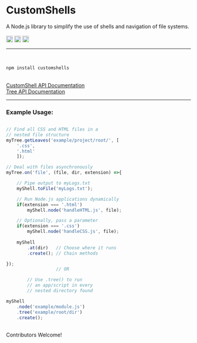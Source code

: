 # CustomShells
A Node.js library to simplify the use of shells and navigation of file systems.
<br>
<br>
<a href="https://badge.fury.io/js/customshells"><img src="https://badge.fury.io/js/customshells.svg" alt="npm version" height="18"></a>
<a href="https://github.com/Awpatterson217/customshells/blob/master/LICENSE.MIT"><img src="https://img.shields.io/npm/l/express.svg" alt="npm version" height="18"></a>
<a href="https://github.com/Awpatterson217/customshells/blob/master/LICENSE.APACHE2"><img src="https://img.shields.io/hexpm/l/plug.svg" alt="npm version" height="18"></a>
<br>
<hr>
<br>

```js
npm install customshells
```

<br>
<a href="https://github.com/Awpatterson217/customshells/blob/master/lib/customshell/README.md">
CustomShell API Documentation
</a>
<br>
 <a href="https://github.com/Awpatterson217/customshells/blob/master/lib/tree/README.md">
Tree API Documentation
</a>
<br>
<hr>

### Example Usage:

```js

// Find all CSS and HTML files in a 
// nested file structure
myTree.getLeaves('example/project/root/', [
    '.css',
    '.html'
    ]);

// Deal with files asynchronously
myTree.on('file', (file, dir, extension) =>{

    // Pipe output to myLogs.txt
    myShell.toFile('myLogs.txt');  

    // Run Node.js applications dynamically
    if(extension === '.html') 
        myShell.node('handleHTML.js', file); 

    // Optionally, pass a parameter
    if(extension === '.css') 
        myShell.node('handleCSS.js', file);   
        
    myShell
        .at(dir)   // Choose where it runs
        .create(); // Chain methods

});
                   // OR

        // Use .tree() to run
        // an app/script in every
        // nested directory found

myShell
    .node('example/module.js')
    .tree('example/root/dir')
    .create();   

```

<br>
Contributors Welcome!
